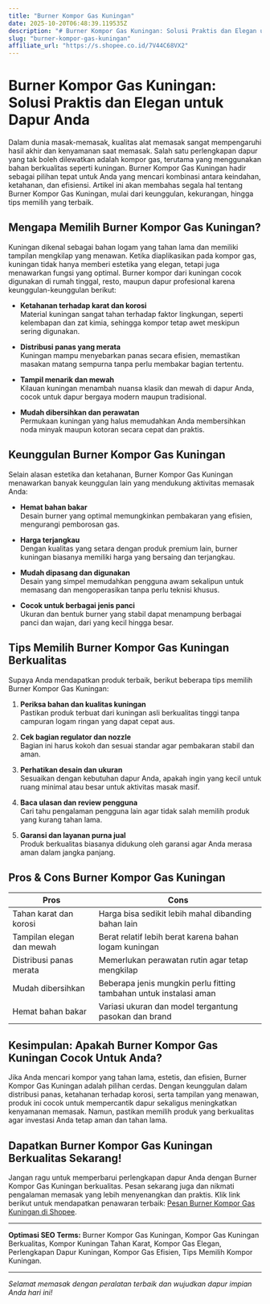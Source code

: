 ```yaml
---
title: "Burner Kompor Gas Kuningan"
date: 2025-10-20T06:48:39.119535Z
description: "# Burner Kompor Gas Kuningan: Solusi Praktis dan Elegan untuk Dapur Anda..."
slug: "burner-kompor-gas-kuningan"
affiliate_url: "https://s.shopee.co.id/7V44C68VX2"
---
```

# Burner Kompor Gas Kuningan: Solusi Praktis dan Elegan untuk Dapur Anda

Dalam dunia masak-memasak, kualitas alat memasak sangat mempengaruhi hasil akhir dan kenyamanan saat memasak. Salah satu perlengkapan dapur yang tak boleh dilewatkan adalah kompor gas, terutama yang menggunakan bahan berkualitas seperti kuningan. Burner Kompor Gas Kuningan hadir sebagai pilihan tepat untuk Anda yang mencari kombinasi antara keindahan, ketahanan, dan efisiensi. Artikel ini akan membahas segala hal tentang Burner Kompor Gas Kuningan, mulai dari keunggulan, kekurangan, hingga tips memilih yang terbaik.

## Mengapa Memilih Burner Kompor Gas Kuningan?

Kuningan dikenal sebagai bahan logam yang tahan lama dan memiliki tampilan mengkilap yang menawan. Ketika diaplikasikan pada kompor gas, kuningan tidak hanya memberi estetika yang elegan, tetapi juga menawarkan fungsi yang optimal. Burner kompor dari kuningan cocok digunakan di rumah tinggal, resto, maupun dapur profesional karena keunggulan-keunggulan berikut:

- **Ketahanan terhadap karat dan korosi**  
Material kuningan sangat tahan terhadap faktor lingkungan, seperti kelembapan dan zat kimia, sehingga kompor tetap awet meskipun sering digunakan.

- **Distribusi panas yang merata**  
Kuningan mampu menyebarkan panas secara efisien, memastikan masakan matang sempurna tanpa perlu membakar bagian tertentu.

- **Tampil menarik dan mewah**  
Kilauan kuningan menambah nuansa klasik dan mewah di dapur Anda, cocok untuk dapur bergaya modern maupun tradisional.

- **Mudah dibersihkan dan perawatan**  
Permukaan kuningan yang halus memudahkan Anda membersihkan noda minyak maupun kotoran secara cepat dan praktis.

## Keunggulan Burner Kompor Gas Kuningan

Selain alasan estetika dan ketahanan, Burner Kompor Gas Kuningan menawarkan banyak keunggulan lain yang mendukung aktivitas memasak Anda:

- **Hemat bahan bakar**  
Desain burner yang optimal memungkinkan pembakaran yang efisien, mengurangi pemborosan gas.

- **Harga terjangkau**  
Dengan kualitas yang setara dengan produk premium lain, burner kuningan biasanya memiliki harga yang bersaing dan terjangkau.

- **Mudah dipasang dan digunakan**  
Desain yang simpel memudahkan pengguna awam sekalipun untuk memasang dan mengoperasikan tanpa perlu teknisi khusus.

- **Cocok untuk berbagai jenis panci**  
Ukuran dan bentuk burner yang stabil dapat menampung berbagai panci dan wajan, dari yang kecil hingga besar.

## Tips Memilih Burner Kompor Gas Kuningan Berkualitas

Supaya Anda mendapatkan produk terbaik, berikut beberapa tips memilih Burner Kompor Gas Kuningan:

1. **Periksa bahan dan kualitas kuningan**  
Pastikan produk terbuat dari kuningan asli berkualitas tinggi tanpa campuran logam ringan yang dapat cepat aus.

2. **Cek bagian regulator dan nozzle**  
Bagian ini harus kokoh dan sesuai standar agar pembakaran stabil dan aman.

3. **Perhatikan desain dan ukuran**  
Sesuaikan dengan kebutuhan dapur Anda, apakah ingin yang kecil untuk ruang minimal atau besar untuk aktivitas masak masif.

4. **Baca ulasan dan review pengguna**  
Cari tahu pengalaman pengguna lain agar tidak salah memilih produk yang kurang tahan lama.

5. **Garansi dan layanan purna jual**  
Produk berkualitas biasanya didukung oleh garansi agar Anda merasa aman dalam jangka panjang.

## Pros & Cons Burner Kompor Gas Kuningan

| **Pros** | **Cons** |
|------------|--------------|
| Tahan karat dan korosi | Harga bisa sedikit lebih mahal dibanding bahan lain |
| Tampilan elegan dan mewah | Berat relatif lebih berat karena bahan logam kuningan |
| Distribusi panas merata | Memerlukan perawatan rutin agar tetap mengkilap |
| Mudah dibersihkan | Beberapa jenis mungkin perlu fitting tambahan untuk instalasi aman |
| Hemat bahan bakar | Variasi ukuran dan model tergantung pasokan dan brand |

## Kesimpulan: Apakah Burner Kompor Gas Kuningan Cocok Untuk Anda?

Jika Anda mencari kompor yang tahan lama, estetis, dan efisien, Burner Kompor Gas Kuningan adalah pilihan cerdas. Dengan keunggulan dalam distribusi panas, ketahanan terhadap korosi, serta tampilan yang menawan, produk ini cocok untuk mempercantik dapur sekaligus meningkatkan kenyamanan memasak. Namun, pastikan memilih produk yang berkualitas agar investasi Anda tetap aman dan tahan lama.

## Dapatkan Burner Kompor Gas Kuningan Berkualitas Sekarang!

Jangan ragu untuk memperbarui perlengkapan dapur Anda dengan Burner Kompor Gas Kuningan berkualitas. Pesan sekarang juga dan nikmati pengalaman memasak yang lebih menyenangkan dan praktis. Klik link berikut untuk mendapatkan penawaran terbaik: [Pesan Burner Kompor Gas Kuningan di Shopee](https://s.shopee.co.id/7V44C68VX2).

---

**Optimasi SEO Terms:** Burner Kompor Gas Kuningan, Kompor Gas Kuningan Berkualitas, Kompor Kuningan Tahan Karat, Kompor Gas Elegan, Perlengkapan Dapur Kuningan, Kompor Gas Efisien, Tips Memilih Kompor Kuningan.

---

*Selamat memasak dengan peralatan terbaik dan wujudkan dapur impian Anda hari ini!*